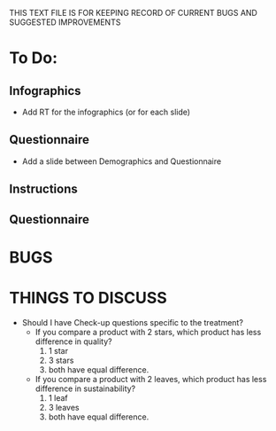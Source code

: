 THIS TEXT FILE IS FOR KEEPING RECORD OF CURRENT BUGS AND SUGGESTED IMPROVEMENTS


# To Do:

## Infographics
- Add RT for the infographics (or for each slide)

## Questionnaire

- Add a slide between Demographics and Questionnaire
 

## Instructions

## Questionnaire



# BUGS 



# THINGS TO DISCUSS

- Should I have Check-up questions specific to the treatment?
    * If you compare a product with 2 stars, which product has less difference in quality?
        1. 1 star
        2. 3 stars
        3. both have equal difference.
    * If you compare a product with 2 leaves, which product has less difference in sustainability?
        1. 1 leaf
        2. 3 leaves
        3. both have equal difference.